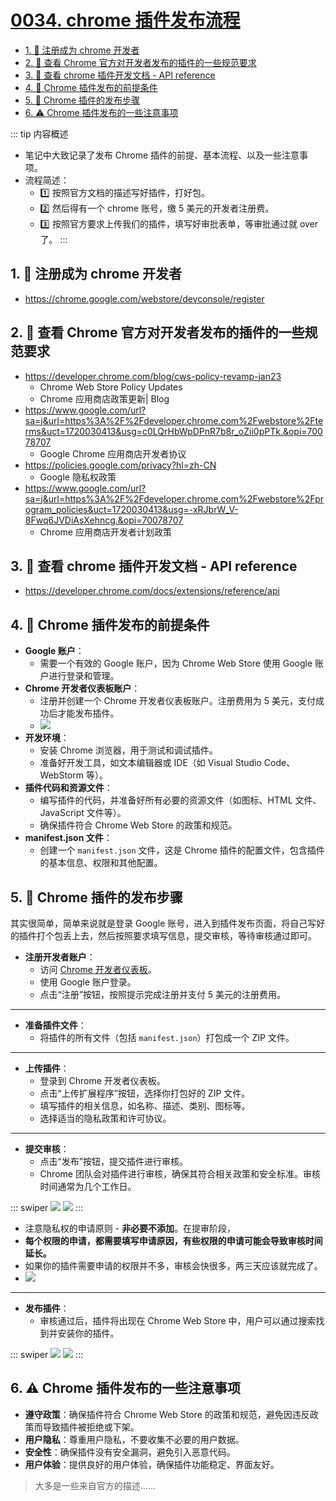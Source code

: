 # [0034. chrome 插件发布流程](https://github.com/Tdahuyou/TNotes.notes/tree/main/notes/0034.%20chrome%20%E6%8F%92%E4%BB%B6%E5%8F%91%E5%B8%83%E6%B5%81%E7%A8%8B)

<!-- region:toc -->
- [1. 🔗 注册成为 chrome 开发者](#1--注册成为-chrome-开发者)
- [2. 🔗 查看 Chrome 官方对开发者发布的插件的一些规范要求](#2--查看-chrome-官方对开发者发布的插件的一些规范要求)
- [3. 🔗 查看 chrome 插件开发文档 - API reference](#3--查看-chrome-插件开发文档---api-reference)
- [4. 📒 Chrome 插件发布的前提条件](#4--chrome-插件发布的前提条件)
- [5. 📒 Chrome 插件的发布步骤](#5--chrome-插件的发布步骤)
- [6. ⚠️ Chrome 插件发布的一些注意事项](#6-️-chrome-插件发布的一些注意事项)
<!-- endregion:toc -->

::: tip 内容概述
- 笔记中大致记录了发布 Chrome 插件的前提、基本流程、以及一些注意事项。
- 流程简述：
  - 1️⃣ 按照官方文档的描述写好插件，打好包。
  - 2️⃣ 然后得有一个 chrome 账号，缴 5 美元的开发者注册费。
  - 3️⃣ 按照官方要求上传我们的插件，填写好审批表单，等审批通过就 over 了。
:::

## 1. 🔗 注册成为 chrome 开发者

- https://chrome.google.com/webstore/devconsole/register

## 2. 🔗 查看 Chrome 官方对开发者发布的插件的一些规范要求

- https://developer.chrome.com/blog/cws-policy-revamp-jan23
  - Chrome Web Store Policy Updates
  - Chrome 应用商店政策更新| Blog
- https://www.google.com/url?sa=j&url=https%3A%2F%2Fdeveloper.chrome.com%2Fwebstore%2Fterms&uct=1720030413&usg=c0LQrHbWpDPnR7b8r_oZii0pPTk.&opi=70078707
  - Google Chrome 应用商店开发者协议
- https://policies.google.com/privacy?hl=zh-CN
  - Google 隐私权政策
- https://www.google.com/url?sa=j&url=https%3A%2F%2Fdeveloper.chrome.com%2Fwebstore%2Fprogram_policies&uct=1720030413&usg=-xRJbrW_V-8Fwq6JVDiAsXehncg.&opi=70078707
  - Chrome 应用商店开发者计划政策

## 3. 🔗 查看 chrome 插件开发文档 - API reference

- https://developer.chrome.com/docs/extensions/reference/api

## 4. 📒 Chrome 插件发布的前提条件

- **Google 账户**：
   - 需要一个有效的 Google 账户，因为 Chrome Web Store 使用 Google 账户进行登录和管理。
- **Chrome 开发者仪表板账户**：
   - 注册并创建一个 Chrome 开发者仪表板账户。注册费用为 5 美元，支付成功后才能发布插件。
  - ![](https://cdn.jsdelivr.net/gh/Tdahuyou/imgs@main/2024-12-13-13-26-51.png)
- **开发环境**：
   - 安装 Chrome 浏览器，用于测试和调试插件。
   - 准备好开发工具，如文本编辑器或 IDE（如 Visual Studio Code、WebStorm 等）。
- **插件代码和资源文件**：
   - 编写插件的代码，并准备好所有必要的资源文件（如图标、HTML 文件、JavaScript 文件等）。
   - 确保插件符合 Chrome Web Store 的政策和规范。
- **manifest.json 文件**：
   - 创建一个 `manifest.json` 文件，这是 Chrome 插件的配置文件，包含插件的基本信息、权限和其他配置。

## 5. 📒 Chrome 插件的发布步骤

其实很简单，简单来说就是登录 Google 账号，进入到插件发布页面，将自己写好的插件打个包丢上去，然后按照要求填写信息，提交审核，等待审核通过即可。

- **注册开发者账户**：
   - 访问 [Chrome 开发者仪表板](https://chrome.google.com/webstore/developer/dashboard)。
   - 使用 Google 账户登录。
   - 点击“注册”按钮，按照提示完成注册并支付 5 美元的注册费用。

---

- **准备插件文件**：
   - 将插件的所有文件（包括 `manifest.json`）打包成一个 ZIP 文件。

---

- **上传插件**：
   - 登录到 Chrome 开发者仪表板。
   - 点击“上传扩展程序”按钮，选择你打包好的 ZIP 文件。
   - 填写插件的相关信息，如名称、描述、类别、图标等。
   - 选择适当的隐私政策和许可协议。

---

- **提交审核**：
   - 点击“发布”按钮，提交插件进行审核。
   - Chrome 团队会对插件进行审核，确保其符合相关政策和安全标准。审核时间通常为几个工作日。

::: swiper
![](https://cdn.jsdelivr.net/gh/Tdahuyou/imgs@main/2025-01-01-19-28-03.png)
![](https://cdn.jsdelivr.net/gh/Tdahuyou/imgs@main/2025-01-01-19-29-10.png)
:::

   - 注意隐私权的申请原则 - **非必要不添加**。在提审阶段，
   - **每个权限的申请，都需要填写申请原因，有些权限的申请可能会导致审核时间延长。**
   - 如果你的插件需要申请的权限并不多，审核会快很多，两三天应该就完成了。
   - ![](https://cdn.jsdelivr.net/gh/Tdahuyou/imgs@main/2025-01-01-19-29-58.png)

---

- **发布插件**：
   - 审核通过后，插件将出现在 Chrome Web Store 中，用户可以通过搜索找到并安装你的插件。

::: swiper
![](https://cdn.jsdelivr.net/gh/Tdahuyou/imgs@main/2025-01-01-19-31-29.png)
![](https://cdn.jsdelivr.net/gh/Tdahuyou/imgs@main/2025-01-01-19-31-00.png)
:::

## 6. ⚠️ Chrome 插件发布的一些注意事项

- **遵守政策**：确保插件符合 Chrome Web Store 的政策和规范，避免因违反政策而导致插件被拒绝或下架。
- **用户隐私**：尊重用户隐私，不要收集不必要的用户数据。
- **安全性**：确保插件没有安全漏洞，避免引入恶意代码。
- **用户体验**：提供良好的用户体验，确保插件功能稳定、界面友好。

> 大多是一些来自官方的描述……
